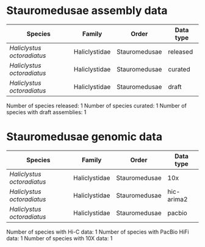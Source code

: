 # Stauromedusae assembly data

| Species | Family | Order | Data type |
| -- | --- | --- | --- |
| *Haliclystus octoradiatus* | Haliclystidae | Stauromedusae | released |
| *Haliclystus octoradiatus* | Haliclystidae | Stauromedusae | curated |
| *Haliclystus octoradiatus* | Haliclystidae | Stauromedusae | draft |

Number of species released: 1
Number of species curated: 1
Number of species with draft assemblies: 1

# Stauromedusae genomic data

| Species | Family | Order | Data type |
| -- | --- | --- | --- |
| *Haliclystus octoradiatus* | Haliclystidae | Stauromedusae | 10x |
| *Haliclystus octoradiatus* | Haliclystidae | Stauromedusae | hic-arima2 |
| *Haliclystus octoradiatus* | Haliclystidae | Stauromedusae | pacbio |

Number of species with Hi-C data: 1
Number of species with PacBio HiFi data: 1
Number of species with 10X data: 1
